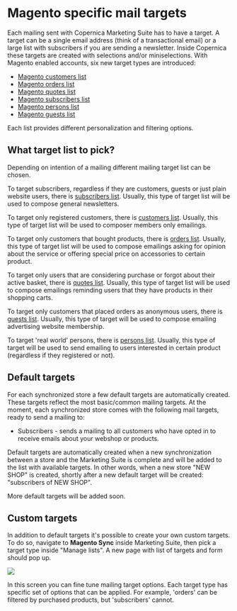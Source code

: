 # Magento specific mail targets

Each mailing sent with Copernica Marketing Suite has to have a target. A target can 
be a single email address (think of a transactional email) or a large list with 
subscribers if you are sending a newsletter. Inside Copernica these targets are 
created with selections and/or miniselections. With Magento enabled accounts, six
new target types are introduced: 

- [Magento customers list](copernica-docs:MarketingSuite/magento-integration/targets/customers)
- [Magento orders list](copernica-docs:MarketingSuite/magento-integration/targets/orders)
- [Magento quotes list](copernica-docs:MarketingSuite/magento-integration/targets/quotes)
- [Magento subscribers list](copernica-docs:MarketingSuite/magento-integration/targets/subscribers)
- [Magento persons list](copernica-docs:MarketingSuite/magento-integration/targets/persons)
- [Magento guests list](copernica-docs:MarketingSuite/magento-integration/targets/guests)

Each list provides different personalization and filtering options.

## What target list to pick?

Depending on intention of a mailing different mailing target list can be chosen.

To target subscribers, regardless if they are customers, guests or just plain 
website users, there is [subscribers list](copernica-docs:MarketingSuite/magento-integration/targets/subscribers). 
Usually, this type of target list will be used to compose general newsletters.

To target only registered customers, there is [customers list](copernica-docs:MarketingSuite/magento-integration/targets/customers).
Usually, this type of target list will be used to composer members only emailings.

To target only customers that bought products, there is [orders list](copernica-docs:MarketingSuite/magento-integration/targets/orders).
Usually, this type of target list will be used to compose emailings asking for 
opinion about the service or offering special price on accessories to certain product.

To target only users that are considering purchase or forgot about their active
basket, there is [quotes list](copernica-docs:MarketingSuite/magento-integration/targets/quotes).
Usually, this type of target list will be used to compose emailings reminding 
users that they have products in their shopping carts.

To target only customers that placed orders as anonymous users, there is [guests list](copernica-docs:MarketingSuite/magento-integration/targets/guests).
Usually, this type of target will be used to compose emailing advertising website
membership.

To target 'real world' persons, there is [persons list](copernica-docs:MarketingSuite/magento-integration/targets/persons).
Usually, this type of target will be used to send emailing to users interested 
in certain product (regardless if they registered or not).

## Default targets

For each synchronized store a few default targets are automatically created. These 
targets reflect the most basic/common mailing targets. At the moment, each synchronized
store comes with the following mail targets, ready to send a mailing to: 

*   Subscribers - sends a mailing to all customers who have opted in to receive emails about 
your webshop or products. 


Default targets are automatically created when a new synchronization between a store
and the Marketing Suite is complete and will be added to the list with available
targets. In other words, when a new store "NEW SHOP" is created, shortly after a new default 
target will be created: "subscribers of NEW SHOP".

More default targets will be added soon. 

## Custom targets 

In addition to default targets it's possible to create your own custom targets. 
To do so, navigate to **Magento Sync** inside Marketing Suite, then pick a target 
type inside "Manage lists". A new page with list of targets and form should 
pop up.

![](copernica-docs:MarketingSuite/images/magento-filter-page.png)

In this screen you can fine tune mailing target options. Each target type has 
specific set of options that can be applied. For example, 'orders' can be filtered 
by purchased products, but 'subscribers' cannot.
